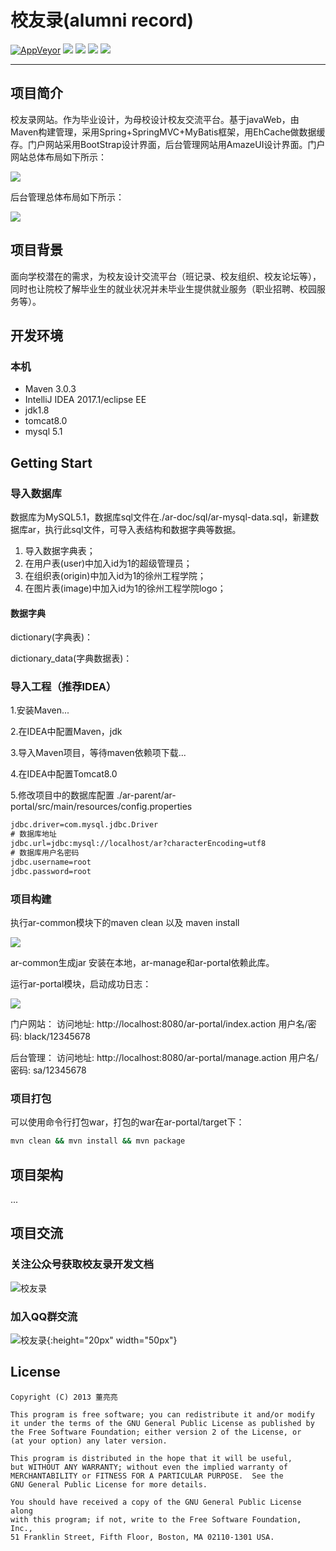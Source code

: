 # 校友录(alumni record) 

[![AppVeyor](https://img.shields.io/appveyor/ci/gruntjs/grunt.svg)](https://github.com/blackist/ar)
[![](https://img.shields.io/badge/spring-4.2.0-blue.svg)]()
[![](https://img.shields.io/badge/jdk-1.8-blue.svg)]()
[![](https://img.shields.io/badge/mybatis-3.3.0-blue.svg)]()
[![](https://img.shields.io/badge/mysql-5.1.20-blue.svg)]()

---

## 项目简介

校友录网站。作为毕业设计，为母校设计校友交流平台。基于javaWeb，由Maven构建管理，采用Spring+SpringMVC+MyBatis框架，用EhCache做数据缓存。门户网站采用BootStrap设计界面，后台管理网站用AmazeUI设计界面。门户网站总体布局如下所示：

![](http://pic.blackist.top/javaweb-ar-ar-portal-logo.png)

后台管理总体布局如下所示：

![](http://pic.blackist.top/javaweb-ar-ar-manage-logo.png)

## 项目背景

面向学校潜在的需求，为校友设计交流平台（班记录、校友组织、校友论坛等），同时也让院校了解毕业生的就业状况并未毕业生提供就业服务（职业招聘、校园服务等）。

## 开发环境

### 本机

- Maven 3.0.3
- IntelliJ IDEA 2017.1/eclipse EE
- jdk1.8
- tomcat8.0
- mysql 5.1




## Getting Start

### 导入数据库

数据库为MySQL5.1，数据库sql文件在./ar-doc/sql/ar-mysql-data.sql，新建数据库ar，执行此sql文件，可导入表结构和数据字典等数据。

1. 导入数据字典表；
2. 在用户表(user)中加入id为1的超级管理员；
3. 在组织表(origin)中加入id为1的徐州工程学院；
4. 在图片表(image)中加入id为1的徐州工程学院logo；

#### 数据字典

dictionary(字典表)：

dictionary_data(字典数据表)：

### 导入工程（推荐IDEA）

1.安装Maven...

2.在IDEA中配置Maven，jdk

3.导入Maven项目，等待maven依赖项下载...

4.在IDEA中配置Tomcat8.0

5.修改项目中的数据库配置 ./ar-parent/ar-portal/src/main/resources/config.properties


``` xml
jdbc.driver=com.mysql.jdbc.Driver
# 数据库地址
jdbc.url=jdbc:mysql://localhost/ar?characterEncoding=utf8
# 数据库用户名密码
jdbc.username=root
jdbc.password=root

```


### 项目构建

执行ar-common模块下的maven clean 以及 maven install

![](http://pic.blackist.top/javaweb-ar-ar-common-maven-cycle.png)

ar-common生成jar 安装在本地，ar-manage和ar-portal依赖此库。

运行ar-portal模块，启动成功日志：

![](http://pic.blackist.top/javaweb-ar-ar-portal-startup-success.png)

门户网站：
访问地址: http://localhost:8080/ar-portal/index.action
用户名/密码: black/12345678

后台管理：
访问地址: http://localhost:8080/ar-portal/manage.action
用户名/密码: sa/12345678

### 项目打包

可以使用命令行打包war，打包的war在ar-portal/target下：
```cmd
mvn clean && mvn install && mvn package

```

## 项目架构

...




## 项目交流

### 关注公众号获取校友录开发文档

![校友录](http://pic.blackist.top/blackist-wechat-pub.jpg)


### 加入QQ群交流

![校友录](http://pic.blackist.top/javaweb-ar-TIM%E5%9B%BE%E7%89%8720181130212423.jpg){:height="20px" width="50px"}


## License

    Copyright (C) 2013 董亮亮

    This program is free software; you can redistribute it and/or modify
    it under the terms of the GNU General Public License as published by
    the Free Software Foundation; either version 2 of the License, or
    (at your option) any later version.

    This program is distributed in the hope that it will be useful,
    but WITHOUT ANY WARRANTY; without even the implied warranty of
    MERCHANTABILITY or FITNESS FOR A PARTICULAR PURPOSE.  See the
    GNU General Public License for more details.

    You should have received a copy of the GNU General Public License along
    with this program; if not, write to the Free Software Foundation, Inc.,
    51 Franklin Street, Fifth Floor, Boston, MA 02110-1301 USA.
